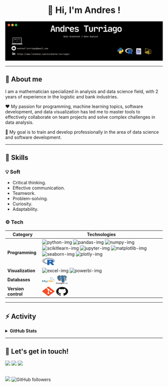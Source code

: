 <div align="center">
<h1 align="center"> 👋 Hi, I'm Andres !</h1>
</div>
<img src="img/Banner Github - Andres Turriago.png">

<hr>

##  📖 **About me**
I am a mathematician specialized in analysis and data science field, with 2 years of experience in the logistic and bank industries.

❤️ My passion for programming, machine learning topics, software development, and data visualization has led me to master tools  to effectively collaborate on team projects and solve complex challenges in data analysis.

🎯 My goal is to train and develop professionally in the area of data science and software development.

<hr>

## 🧰 **Skills** 

### 💡 **Soft**
- Critical thinking.
- Effective communication.
- Teamwork.
- Problem-solving.
- Curiosity.
- Adaptability.

### ⚙️ **Tech**

| **Category** | **Technologies** |
| --- | --- | 
|**Programming**| <img align="center" alt="python-img" height="30" width="40" src="https://cdn.jsdelivr.net/gh/devicons/devicon/icons/python/python-original.svg"> <img align="center" alt="pandas-img" src="https://img.shields.io/badge/pandas-150458?logo=pandas"> <img align="center" alt="numpy-img" src="https://img.shields.io/badge/numpy-013243?logo=numpy"> <img align="center" alt="scikitlearn-img" src="https://img.shields.io/badge/scikitlearn-F7931E?logo=scikit-learn&logoColor=white"> <img align="center" alt="jupyter-img" src="https://img.shields.io/badge/jupyter-F37626?logo=jupyter&logoColor=white"> <img align="center" alt="matplotlib-img" src="https://img.shields.io/badge/matplotlib-11557C"> <img align="center" alt="seaborn-img" src="https://img.shields.io/badge/seaborn-444876"> <img align="center" alt="plotly-img" src="https://img.shields.io/badge/plotly-3F4F75?logo=plotly"> <br><img align="center" alt="r-img" height="30" width="40" src="https://github.com/devicons/devicon/blob/v2.16.0/icons/r/r-original.svg">  |
|**Visualization**| <img align="center" alt="excel-img" height="30" width="40" src="https://external-content.duckduckgo.com/iu/?u=https%3A%2F%2Fpluspng.com%2Fimg-png%2Fexcel-logo-png-img-microsoft-excel-logo-in-svg-vector-or-png-file-format-3000x2000.png&f=1&nofb=1&ipt=c939d0239fd0709f25d1679171aea2479f7742cdcce8a85b41deab84f5a3bbee&ipo=images"> <img align="center" alt="powerbi-img" height="30" width="40" src="https://external-content.duckduckgo.com/iu/?u=https%3A%2F%2Flogohistory.net%2Fwp-content%2Fuploads%2F2023%2F05%2FPower-BI-Logo-2013.png&f=1&nofb=1&ipt=964f5d9366698fd916c760f6b124848188b2ffda18997abc4ffc5f46e75c28a2&ipo=images"> |
|**Databases**| <img align="center" alt="mysql-img" height="30" width="40" src="https://github.com/devicons/devicon/blob/v2.16.0/icons/mysql/mysql-original-wordmark.svg"> <img align="center" alt="postgresql-img" height="30" width="40" src="https://github.com/devicons/devicon/blob/v2.16.0/icons/postgresql/postgresql-original-wordmark.svg"> |
|**Version control**| <img align="center" alt="git-img" height="30" width="40" src="https://github.com/devicons/devicon/blob/v2.16.0/icons/git/git-original.svg"> <img align="center" alt="github-img" height="30" width="40" src="https://github.com/devicons/devicon/blob/v2.16.0/icons/github/github-original.svg"> |

<hr>

## ⚡ **Activity**
<div>
<details>
  <summary><b>GitHub Stats</b></summary>
<!--   display stats -->
  <img height="180em" src="https://github-readme-stats.vercel.app/api?username=aturriago&show_icons=true&theme=nord&include_all_commits=true&count_private=true"/>
<!--   display top most used languages -->
<!--   <img height="180em" src="https://github-readme-stats.vercel.app/api/top-langs/?username=aturriago&layout=compact&langs_count=7&theme=nord"/> -->
<!--     [![Top Langs](https://github-readme-stats.vercel.app/api/top-langs/?username=aturriago)](https://github.com/aturriago/github-readme-stats) -->
</details>
</div>

<hr>

## 💬 **Let's get in touch!**

<div>
  <a href = "mailto:andresf.turriago@gmail.com"><img src="https://img.shields.io/badge/gmail-EA4335?style=for-the-badge&logo=gmail&logoColor=red&labelColor=white" target="_blank"></a>
  <a href="https://www.linkedin.com/in/andres-turriago/" target="_blank"><img src="https://img.shields.io/badge/linkedin-0A66C2?style=for-the-badge&logo=linkedin" target="_blank"></a>
  <a href="https://icedrive.net/s/vRT3PGaC98DCwzwYQGafzV5NyN19" target="_blank"><img src="https://img.shields.io/badge/resume-%23018EF5?style=for-the-badge&logo=readme&labelColor=white" target="_blank"></a>
</div><br>

![](https://komarev.com/ghpvc/?username=andresturriago&style=flat&color=3776AB)  ![GitHub followers](https://img.shields.io/github/followers/andresturriago) 


